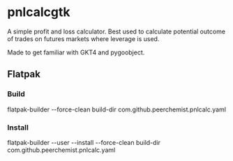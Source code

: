 # pnlcalcgtk

A simple profit and loss calculator.
Best used to calculate potential outcome of trades on futures markets where leverage is used.

Made to get familiar with GKT4 and pygoobject.

## Flatpak

### Build

flatpak-builder --force-clean build-dir com.github.peerchemist.pnlcalc.yaml

### Install

flatpak-builder --user --install --force-clean build-dir com.github.peerchemist.pnlcalc.yaml